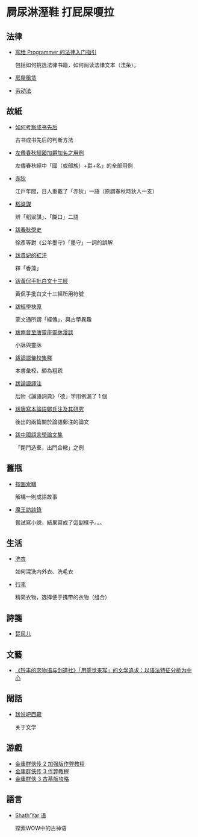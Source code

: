 # 屙尿淋溼鞋 打屁屎嗄拉

## 法律

- [写给 Programmer 的法律入门指引](law/)

    包括如何挑选法律书籍，如何阅读法律文本（法条）。

- [房屋租赁](law-rent/)

- [劳动法](law-labor/)

## 故紙

- [如何考察成书先后](chengshuxianhou/)

    古书成书先后的判断方法

- [左傳春秋經國加爵加名之用例](zuozhuan_guo-jue-ming/)

    左傳春秋經中「國（或部族）+爵+名」的全部用例

- [赤狄](redman/)

    江戶年間，日人重載了「赤狄」一語（原謂春秋時狄人一支）

- [稻粱謀](daoliangmou/)

    辨「稻粱謀」、「餬口」二語

- [跋春秋學史](moshou/)

    徐彥等對《公羊墨守》「墨守」一詞的誤解

- [跋貴妃的紅汗](bidouxiangzao/)

    釋「香藻」

- [跋黃侃手批白文十三經](huangkanshoupifuhao/)

    黃侃手批白文十三經所用符號

- [跋經學抉原](jingxuejueyuan/)

    蒙文通所謂「經傳」，與古學異趣

- [跋兩晉至唐靈座靈牀漫談](xiaochuang/)

    小牀與靈牀

- [跋論語彙校集釋](lunyu-huijiaojishi/)

    本書彙校，頗為粗疏

- [跋論語譯注](lunyucidian-patch/)

   后附《論語詞典》「德」字用例漏了 1 個

- [跋唐寫本論語鄭氏注及其研究](lunyu-zhengzhu/)

    後出的兩篇關於論語鄭注的論文

- [跋中國語言學論文集](hezhe/)

    「閉門造車，出門合轍」之例


## 舊瓶

- [按圖索驥](bole/)

    解構一則成語故事

- [魔王訪談錄](evil-interview/)

    嘗試寫小説，結果寫成了這副樣子。。。

## 生活

- [洗衣](wash-clothes/)

    如何混洗内外衣、洗毛衣

- [行李](packaging/)

    精简衣物，选择便于携带的衣物（组合）

## 詩箋

- [楚风儿](chufenger/)

## 文藝

- [《铃丰的恋物语与剑道社》「用感觉来写」的文学追求：以语法特征分析为中心](lingfeng/)

## 閑話

- [跋说吧西藏](shuoba-xizang/)

    关于文学

## 游戲

- [金庸群侠传 2 加强版作弊教程](jyqxz2-cheat/)
- [金庸群侠传 3 作弊教程](jyqxz3-cheat/)
- [金庸群侠 3 古墓版攻略](jyqxz3-gumu/)

## 語言

- [Shath'Yar 语](shath-yar/)

    探索WOW中的古神语